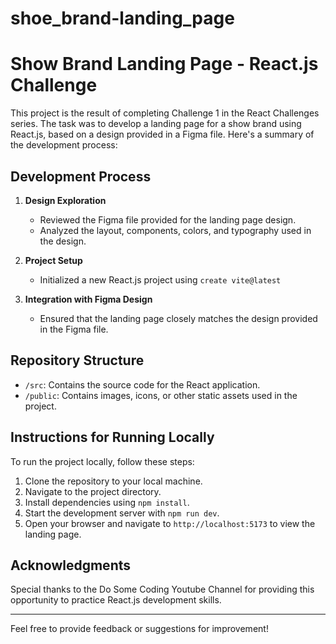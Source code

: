 # shoe_brand-landing_page
# Show Brand Landing Page - React.js Challenge

This project is the result of completing Challenge 1 in the React Challenges series. The task was to develop a landing page for a show brand using React.js, based on a design provided in a Figma file. Here's a summary of the development process:

## Development Process

1. **Design Exploration**
   - Reviewed the Figma file provided for the landing page design.
   - Analyzed the layout, components, colors, and typography used in the design.

2. **Project Setup**
   - Initialized a new React.js project using `create vite@latest`

3. **Integration with Figma Design**
   - Ensured that the landing page closely matches the design provided in the Figma file.

## Repository Structure

- `/src`: Contains the source code for the React application.
- `/public`: Contains images, icons, or other static assets used in the project.

## Instructions for Running Locally

To run the project locally, follow these steps:

1. Clone the repository to your local machine.
2. Navigate to the project directory.
3. Install dependencies using `npm install`.
4. Start the development server with `npm run dev`.
5. Open your browser and navigate to `http://localhost:5173` to view the landing page.

## Acknowledgments

Special thanks to the Do Some Coding  Youtube Channel for providing this opportunity to practice React.js development skills.

---

Feel free to provide feedback or suggestions for improvement!
